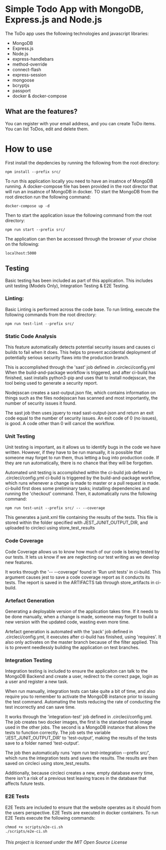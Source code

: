 # Simple Todo App with MongoDB, Express.js and Node.js
The ToDo app uses the following technologies and javascript libraries:
* MongoDB
* Express.js
* Node.js
* express-handlebars
* method-override
* connect-flash
* express-session
* mongoose
* bcryptjs
* passport
* docker & docker-compose

## What are the features?
You can register with your email address, and you can create ToDo items. You can list ToDos, edit and delete them. 

# How to use
First install the depdencies by running the following from the root directory:

```
npm install --prefix src/
```

To run this application locally you need to have an insatnce of MongoDB running. A docker-compose file has been provided in the root director that will run an insatnce of MongoDB in docker. TO start the MongoDB from the root direction run the following command:

```
docker-compose up -d
```

Then to start the application issue the following command from the root directory:
```
npm run start --prefix src/
```

The application can then be accessed through the browser of your choise on the following:

```
localhost:5000
```

## Testing

Basic testing has been included as part of this application. This includes unit testing (Models Only), Integration Testing & E2E Testing.

### Linting:
Basic Linting is performed across the code base. To run linting, execute the following commands from the root directory:

```
npm run test-lint --prefix src/
```


### Static Code Analysis
This feature automatically detects potential security issues and causes ci builds to fail when it does.
This helps to prevent accidental deployment of potentially serious security flaws into the production branch.

This is accomplished through the 'sast' job defined in .circleci/config.yml
When the build-and-package workflow is triggered, and after ci-build has finished, sast installs python3-pip and uses that to install nodejsscan, the tool being used to generate a security report.

Nodejsscan creates a sast-output.json file, which contains information on things such as the files nodejsscan has scanned and most importantly, the number of security issues it found.

The sast job then uses jquery to read sast-output-json and return an exit code equal to the number of security issues. An exit code of 0 (no issues), is good. A code other than 0 will cancel the workflow.


### Unit Testing
Unit testing is important, as it allows us to identify bugs in the code we have written. However, if they have to be run
manually, it is possible that someone may forget to run them, thus letting a bug into production code. If they are run automatically, there is no chance that they will be forgotten.

Automated unit testing is accomplished within the ci-build job defined in .circleci/config.yml
ci-build is triggered by the build-and-package workflow, which runs whenever a change is made to master or a pull request is made.
ci-build first does some preliminary tasks; installing dependencies and running the 'checkout' command. Then, it automatically runs the following command:
```
npm run test-unit --prefix src/ -- --coverage
```
This generates a junit.xml file containing the results of the tests. This file is stored within the folder specified with JEST_JUNIT_OUTPUT_DIR, and uploaded to circleci using store_test_results

### Code Coverage
Code Coverage allows us to know how much of our code is being tested by our tests.
It lets us know if we are neglecting our test writing as we develop new features.

It works through the '-- --coverage' found in 'Run unit tests' in ci-build. This argument causes jest to save a code coverage report as it conducts its tests. The report is saved in the ARTIFACTS tab through store_artifacts in ci-build.

### Artefact Generation
Generating a deployable version of the application takes time. If it needs to be done manually, when a change is made, someone may forget to build a new version with the updated code, wasting even more time.

Artefact generation is automated with the 'pack' job defined in .circleci/config.yml, it executes after ci-build has finished, using 'requires'. It also only activates on the master branch because of the filter applied. This is to prevent needlessly building the application on test branches.

### Integration Testing
Integration testing is included to ensure the applicaiton can talk to the MongoDB Backend and create a user, redirect to the correct page, login as a user and register a new task. 

When run manually, integration tests can take quite a bit of time, and also require you to remember to activate the MongoDB instance prior to issuing the test command. Automating the tests reducing the rate of conducting the test incorrectly and can save time.

It works through the 'integration-test' job defined in .circleci/config.yml.
The job creates two docker images, the first is the standard node image used in the other jobs. The second is a MongoDB instance that allows the tests to function correctly.
The job sets the variable 'JEST_JUNIT_OUTPUT_DIR' to 'test-output', making the results of the tests save to a folder named 'test-output'.

The job then automatically runs 'npm run test-integration --prefix src/', which runs the integration tests and saves the results. The results are then saved on circleci using store_test_results.

Additionally, because circleci creates a new, empty database every time, there isn't a risk of a previous test leaving traces in the database that affects future tests.

### E2E Tests
E2E Tests are included to ensure that the website operates as it should from the users perspective. E2E Tests are executed in docker containers. To run E2E Tests execute the following commands:

```
chmod +x scripts/e2e-ci.sh
./scripts/e2e-ci.sh
```


###### This project is licensed under the MIT Open Source License
